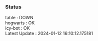 ### Status


table : DOWN  
hogwarts : OK  
icy-bot : OK  
Latest Update : 2024-01-12 16:10:12.175181
